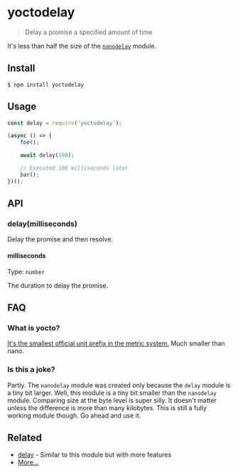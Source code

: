 # yoctodelay

> Delay a promise a specified amount of time

It's less than half the size of the [`nanodelay`](https://github.com/ai/nanodelay) module.

## Install

```
$ npm install yoctodelay
```

## Usage

```js
const delay = require('yoctodelay');

(async () => {
	foo();

	await delay(100);

	// Executed 100 milliseconds later
	bar();
})();
```

## API

### delay(milliseconds)

Delay the promise and then resolve.

#### milliseconds

Type: `number`

The duration to delay the promise.

## FAQ

### What is yocto?

[It's the smallest official unit prefix in the metric system.](https://en.wikipedia.org/wiki/Yocto-) Much smaller than nano.

### Is this a joke?

Partly. The `nanodelay` module was created only because the `delay` module is a tiny bit larger. Well, this module is a tiny bit smaller than the `nanodelay` module. Comparing size at the byte level is super silly. It doesn't matter unless the difference is more than many kilobytes. This is still a fully working module though. Go ahead and use it.

## Related

- [delay](https://github.com/sindresorhus/delay) - Similar to this module but with more features
- [More…](https://github.com/sindresorhus/promise-fun)
